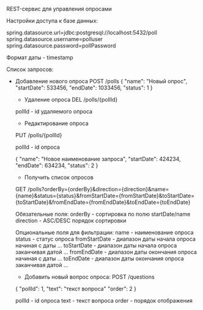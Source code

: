 REST-сервис для управления опросами

Настройки доступа к базе данных:

spring.datasource.url=jdbc:postgresql://localhost:5432/poll
spring.datasource.username=polluser
spring.datasource.password=pollPassword

Формат даты - timestamp

Список запросов:
- Добавление нового опроса 
  POST /polls
  {
    "name": "Новый опрос",
    "startDate": 533456,
    "endDate": 1033456,
    "status": 1
  }
  - Удаление опроса
  DEL /polls/{pollId}
  
  pollId - id удаляемого опроса
  
  - Редактирование опроса
  
  PUT /polls/{pollId}
  
  pollId - id опроса
  
  {
    "name": "Новое наименование запроса",
    "startDate": 424234,
    "endDate": 634234,
    "status": 2
  }
  
  - Получить список опросов
  
  GET /polls?orderBy={orderBy}&direction={direction}&name={name}&status={status}&fromStartDate={fromStartDate}&toStartDate={toStartDate}&fromEndDate={fromEndDate}&toEndDate={toEndDate}
  
  Обязательные поля:
  orderBy - сортировка по полю startDate/name
  direction - ASC/DESC порядок сортировки
  
  Опциональные поля для фильтрации:
  name - наименование опроса
  status - статус опроса
  fromStartDate - диапазон даты начала опроса начиная с даты ...
  toStartDate - диапазон даты начала опроса заканчивая датой ...
  fromEndDate - диапазон даты окончания опроса начиная с даты ...
  toEndDate - диапазон даты окончания опроса заканчивая датой ...
  
  - Добавить новый вопрос опроса:
  POST /questions
  
  {
    "pollId": 1,
    "text": "текст вопроса"
    "order": 2
  }
  
  pollId - id опроса
  text - текст вопроса
  order - порядок отображения
  

